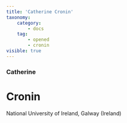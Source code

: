 ```yaml
---
title: 'Catherine Cronin'
taxonomy:
    category:
        - docs
    tag:
        - opened
        - cronin
visible: true
---
```


### Catherine

# Cronin


National University of Ireland, Galway (Ireland)
